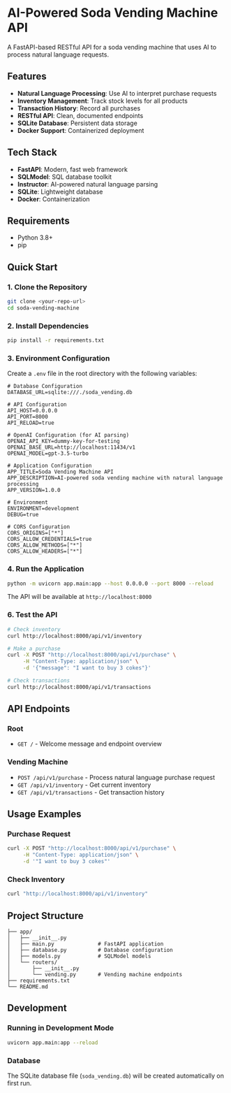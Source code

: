 #  AI-Powered Soda Vending Machine API

A FastAPI-based RESTful API for a soda vending machine that uses AI to process natural language requests.

## Features

- **Natural Language Processing**: Use AI to interpret purchase requests
- **Inventory Management**: Track stock levels for all products
- **Transaction History**: Record all purchases
- **RESTful API**: Clean, documented endpoints
- **SQLite Database**: Persistent data storage
- **Docker Support**: Containerized deployment

##  Tech Stack

- **FastAPI**: Modern, fast web framework
- **SQLModel**: SQL database toolkit
- **Instructor**: AI-powered natural language parsing
- **SQLite**: Lightweight database
- **Docker**: Containerization

##  Requirements

- Python 3.8+
- pip

##  Quick Start

### 1. Clone the Repository

```bash
git clone <your-repo-url>
cd soda-vending-machine
```

### 2. Install Dependencies

```bash
pip install -r requirements.txt
```

### 3. Environment Configuration

Create a `.env` file in the root directory with the following variables:

```env
# Database Configuration
DATABASE_URL=sqlite:///./soda_vending.db

# API Configuration
API_HOST=0.0.0.0
API_PORT=8000
API_RELOAD=true

# OpenAI Configuration (for AI parsing)
OPENAI_API_KEY=dummy-key-for-testing
OPENAI_BASE_URL=http://localhost:11434/v1
OPENAI_MODEL=gpt-3.5-turbo

# Application Configuration
APP_TITLE=Soda Vending Machine API
APP_DESCRIPTION=AI-powered soda vending machine with natural language processing
APP_VERSION=1.0.0

# Environment
ENVIRONMENT=development
DEBUG=true

# CORS Configuration
CORS_ORIGINS=["*"]
CORS_ALLOW_CREDENTIALS=true
CORS_ALLOW_METHODS=["*"]
CORS_ALLOW_HEADERS=["*"]
```

### 4. Run the Application

```bash
python -m uvicorn app.main:app --host 0.0.0.0 --port 8000 --reload
```

The API will be available at `http://localhost:8000`


### 6. Test the API

```bash
# Check inventory
curl http://localhost:8000/api/v1/inventory

# Make a purchase
curl -X POST "http://localhost:8000/api/v1/purchase" \
     -H "Content-Type: application/json" \
     -d '{"message": "I want to buy 3 cokes"}'

# Check transactions
curl http://localhost:8000/api/v1/transactions
```

##  API Endpoints

### Root
- `GET /` - Welcome message and endpoint overview

### Vending Machine
- `POST /api/v1/purchase` - Process natural language purchase request
- `GET /api/v1/inventory` - Get current inventory
- `GET /api/v1/transactions` - Get transaction history

##  Usage Examples

### Purchase Request
```bash
curl -X POST "http://localhost:8000/api/v1/purchase" \
     -H "Content-Type: application/json" \
     -d '"I want to buy 3 cokes"'
```

### Check Inventory
```bash
curl "http://localhost:8000/api/v1/inventory"
```

##  Project Structure

```
├── app/
│   ├── __init__.py
│   ├── main.py              # FastAPI application
│   ├── database.py          # Database configuration
│   ├── models.py            # SQLModel models
│   └── routers/
│       ├── __init__.py
│       └── vending.py       # Vending machine endpoints
├── requirements.txt
└── README.md
```

##  Development

### Running in Development Mode
```bash
uvicorn app.main:app --reload
```

### Database
The SQLite database file (`soda_vending.db`) will be created automatically on first run.
